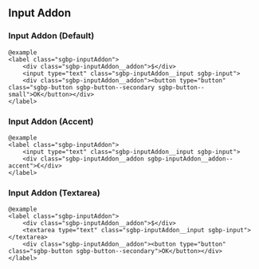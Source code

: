 ## Input Addon

### Input Addon (Default)

    @example
    <label class="sgbp-inputAddon">
        <div class="sgbp-inputAddon__addon">$</div>
        <input type="text" class="sgbp-inputAddon__input sgbp-input">
        <div class="sgbp-inputAddon__addon"><button type="button" class="sgbp-button sgbp-button--secondary sgbp-button--small">OK</button></div>
    </label>

### Input Addon (Accent)

    @example
    <label class="sgbp-inputAddon">
        <input type="text" class="sgbp-inputAddon__input sgbp-input">
        <div class="sgbp-inputAddon__addon sgbp-inputAddon__addon--accent">€</div>
    </label>

### Input Addon (Textarea)

    @example
    <label class="sgbp-inputAddon">
        <div class="sgbp-inputAddon__addon">$</div>
        <textarea type="text" class="sgbp-inputAddon__input sgbp-input"></textarea>
        <div class="sgbp-inputAddon__addon"><button type="button" class="sgbp-button sgbp-button--secondary">OK</button></div>
    </label>
